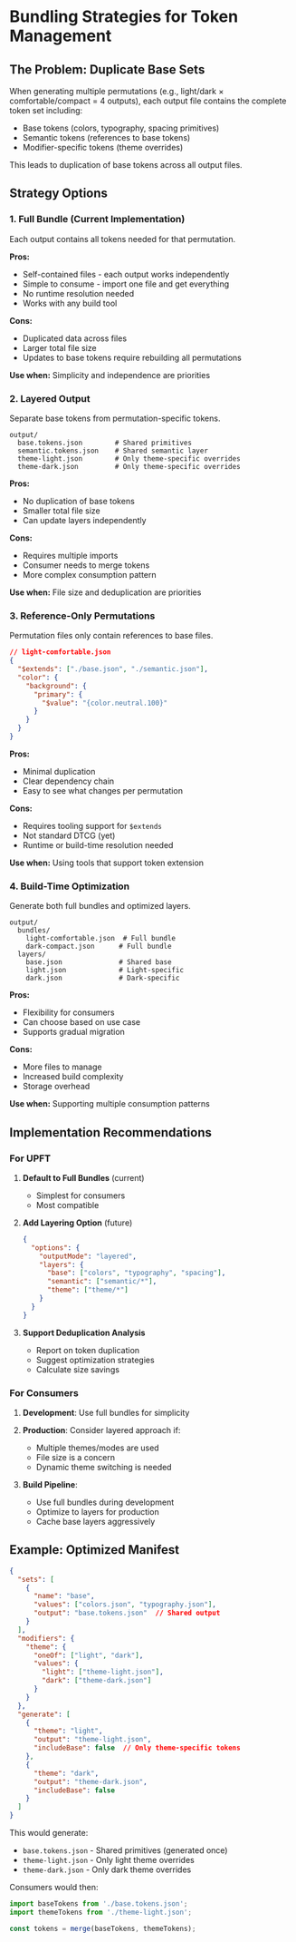 # Bundling Strategies for Token Management

## The Problem: Duplicate Base Sets

When generating multiple permutations (e.g., light/dark × comfortable/compact = 4 outputs), each output file contains the complete token set including:
- Base tokens (colors, typography, spacing primitives)
- Semantic tokens (references to base tokens)
- Modifier-specific tokens (theme overrides)

This leads to duplication of base tokens across all output files.

## Strategy Options

### 1. Full Bundle (Current Implementation)
Each output contains all tokens needed for that permutation.

**Pros:**
- Self-contained files - each output works independently
- Simple to consume - import one file and get everything
- No runtime resolution needed
- Works with any build tool

**Cons:**
- Duplicated data across files
- Larger total file size
- Updates to base tokens require rebuilding all permutations

**Use when:** Simplicity and independence are priorities

### 2. Layered Output
Separate base tokens from permutation-specific tokens.

```
output/
  base.tokens.json        # Shared primitives
  semantic.tokens.json    # Shared semantic layer
  theme-light.json        # Only theme-specific overrides
  theme-dark.json         # Only theme-specific overrides
```

**Pros:**
- No duplication of base tokens
- Smaller total file size
- Can update layers independently

**Cons:**
- Requires multiple imports
- Consumer needs to merge tokens
- More complex consumption pattern

**Use when:** File size and deduplication are priorities

### 3. Reference-Only Permutations
Permutation files only contain references to base files.

```json
// light-comfortable.json
{
  "$extends": ["./base.json", "./semantic.json"],
  "color": {
    "background": {
      "primary": {
        "$value": "{color.neutral.100}"
      }
    }
  }
}
```

**Pros:**
- Minimal duplication
- Clear dependency chain
- Easy to see what changes per permutation

**Cons:**
- Requires tooling support for `$extends`
- Not standard DTCG (yet)
- Runtime or build-time resolution needed

**Use when:** Using tools that support token extension

### 4. Build-Time Optimization
Generate both full bundles and optimized layers.

```
output/
  bundles/
    light-comfortable.json  # Full bundle
    dark-compact.json      # Full bundle
  layers/
    base.json              # Shared base
    light.json             # Light-specific
    dark.json              # Dark-specific
```

**Pros:**
- Flexibility for consumers
- Can choose based on use case
- Supports gradual migration

**Cons:**
- More files to manage
- Increased build complexity
- Storage overhead

**Use when:** Supporting multiple consumption patterns

## Implementation Recommendations

### For UPFT

1. **Default to Full Bundles** (current)
   - Simplest for consumers
   - Most compatible

2. **Add Layering Option** (future)
   ```json
   {
     "options": {
       "outputMode": "layered",
       "layers": {
         "base": ["colors", "typography", "spacing"],
         "semantic": ["semantic/*"],
         "theme": ["theme/*"]
       }
     }
   }
   ```

3. **Support Deduplication Analysis**
   - Report on token duplication
   - Suggest optimization strategies
   - Calculate size savings

### For Consumers

1. **Development**: Use full bundles for simplicity
2. **Production**: Consider layered approach if:
   - Multiple themes/modes are used
   - File size is a concern
   - Dynamic theme switching is needed

3. **Build Pipeline**: 
   - Use full bundles during development
   - Optimize to layers for production
   - Cache base layers aggressively

## Example: Optimized Manifest

```json
{
  "sets": [
    {
      "name": "base",
      "values": ["colors.json", "typography.json"],
      "output": "base.tokens.json"  // Shared output
    }
  ],
  "modifiers": {
    "theme": {
      "oneOf": ["light", "dark"],
      "values": {
        "light": ["theme-light.json"],
        "dark": ["theme-dark.json"]
      }
    }
  },
  "generate": [
    {
      "theme": "light",
      "output": "theme-light.json",
      "includeBase": false  // Only theme-specific tokens
    },
    {
      "theme": "dark", 
      "output": "theme-dark.json",
      "includeBase": false
    }
  ]
}
```

This would generate:
- `base.tokens.json` - Shared primitives (generated once)
- `theme-light.json` - Only light theme overrides
- `theme-dark.json` - Only dark theme overrides

Consumers would then:
```javascript
import baseTokens from './base.tokens.json';
import themeTokens from './theme-light.json';

const tokens = merge(baseTokens, themeTokens);
```